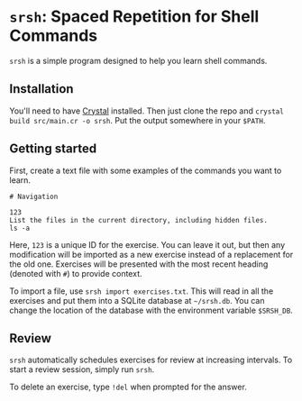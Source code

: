 # `srsh`: Spaced Repetition for Shell Commands

`srsh` is a simple program designed to help you learn shell commands.

## Installation

You'll need to have [Crystal](https://crystal-lang.org) installed.
Then just clone the repo and `crystal build src/main.cr -o srsh`.
Put the output somewhere in your `$PATH`.

## Getting started

First, create a text file with some examples of the commands
you want to learn. 

```
# Navigation

123
List the files in the current directory, including hidden files.
ls -a
```

Here, `123` is a unique ID for the exercise. You can leave it out, but
then any modification will be imported as a new exercise instead of a 
replacement for the old one. Exercises will be presented with the most
recent heading (denoted with `#`) to provide context.

To import a file, use `srsh import exercises.txt`. This will read in all the
exercises and put them into a SQLite database at `~/srsh.db`. You can change
the location of the database with the environment variable `$SRSH_DB`.

## Review

`srsh` automatically schedules exercises for review at increasing intervals.
To start a review session, simply run `srsh`.

To delete an exercise, type `!del` when prompted for the answer.
